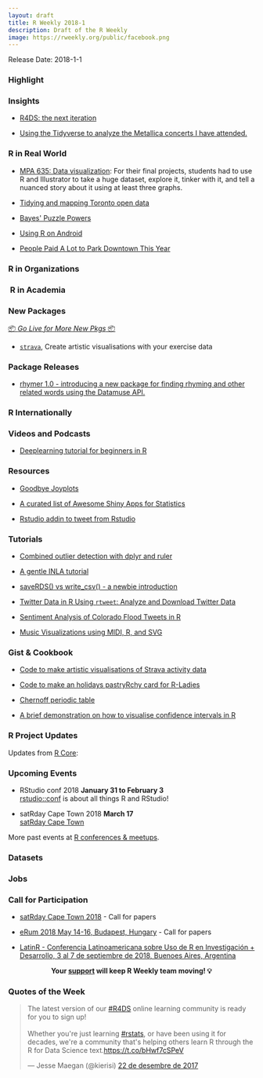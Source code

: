 ```yaml
---
layout: draft
title: R Weekly 2018-1
description: Draft of the R Weekly
image: https://rweekly.org/public/facebook.png
---
```


Release Date: 2018-1-1

###  Highlight



### Insights

+ [R4DS: the next iteration](https://medium.com/@kierisi/r4ds-the-next-iteration-d51e0a1b0b82)

+ [Using the Tidyverse to analyze the Metallica concerts I have attended. ](https://kgilds.rbind.io/2017/11/19/metallica-concerts-with-the-tidyverse/)

### R in Real World

+ [MPA 635: Data visualization](https://datavizf17.classes.andrewheiss.com/final-projects/): For their final projects, students had to use R and Illustrator to take a huge dataset, explore it, tinker with it, and tell a nuanced story about it using at least three graphs.

+ [Tidying and mapping Toronto open data](https://sharlagelfand.netlify.com/posts/tidying-toronto-open-data/)

+ [Bayes' Puzzle Powers](http://danielphadley.com/Bayes-538/)

+ [Using R on Android](http://selbydavid.com/2017/12/29/r-android/)

+ [People Paid A Lot to Park Downtown This Year](http://amyszczepanski.com/2017/12/29/people-paid-a-lot-to-park-downtown-this-year.html)

###  R in Organizations



###  R in Academia



###  New Packages

<p class="added-hostname"><a href="https://rweekly.org/live" target="_blank" class="externalLink">📦 <i>Go Live for More New Pkgs</i> 📦</a></p>

+ [`strava`](https://github.com/marcusvolz/strava), Create artistic visualisations with your exercise data

### Package Releases

+ [rhymer 1.0 - introducing a new package for finding rhyming and other related words using the Datamuse API.](https://landesbergn.github.io/rhymer/index.html)


###  R Internationally





###  Videos and Podcasts

+ [Deeplearning tutorial for beginners in R](https://www.youtube.com/watch?v=uALv0VkPI30&feature=youtu.be)


###  Resources

+ [Goodbye Joyplots](http://serialmentor.com/blog/2017/9/15/goodbye-joyplots)

+ [A curated list of Awesome Shiny Apps for Statistics](https://github.com/huyingjie/Awesome-shiny-apps-for-statistics)

+ [Rstudio addin to tweet from Rstudio](https://github.com/richarddmorey/tweetRcode)

###  Tutorials

+ [Combined outlier detection with dplyr and ruler](http://www.questionflow.org/2017/12/26/combined-outlier-detection-with-dplyr-and-ruler/)

+ [A gentle INLA tutorial](https://www.precision-analytics.ca/blog-1/inla)

+ [saveRDS() vs write_csv() - a newbie introduction](https://roelandtn.frama.io/post/saverds-vs-write-csv/)

+ [Twitter Data in R Using `rtweet`: Analyze and Download Twitter Data](https://earthdatascience.org/courses/earth-analytics/get-data-using-apis/use-twitter-api-r/)

+ [Sentiment Analysis of Colorado Flood Tweets in R](https://earthdatascience.org/courses/earth-analytics/get-data-using-apis/sentiment-analysis-of-twitter-data-r/)

+ [Music Visualizations using MIDI, R, and SVG](https://htmlpreview.github.io/?https://github.com/halhen/viz-pub/blob/master/mahler/code.html)


### Gist & Cookbook

+ [Code to make artistic visualisations of Strava activity data](https://github.com/marcusvolz/strava)

+ [Code to make an holidays pastryRchy card for R-Ladies](https://github.com/rladies/rladies_holidays)

+ [Chernoff periodic table](https://gist.github.com/baptiste/d4abfa8a6c095d659f8879af5ad9531b)

+ [A brief demonstration on how to visualise confidence intervals in R ](https://github.com/leonjessen/confidence_intervals_visualised)

<!--<div class="post-more-begin"></div><div class="post-more-end"></div>-->


###  R Project Updates

Updates from [R Core](http://developer.r-project.org/blosxom.cgi/R-devel/NEWS):






###  Upcoming Events

+ RStudio conf 2018 **January 31 to February 3** <br />
[rstudio::conf](https://www.rstudio.com/conference/) is about all things R and RStudio!

+ satRday Cape Town 2018 **March 17** <br />
[satRday Cape Town](http://capetown2018.satrdays.org/)

<!-- + R/Finance 2018 **June 1 and 2** <br />
[Applied Finance with R](http://www.rinfinance.com).

+ [CascadiaRConf](https://cascadiarconf.com/) **June 2, 2018**
Portland, OR, US

+ [7eme Rencontres R](https://r2018-rennes.sciencesconf.org/)  **5 & 6 July 2018** <br />
Rennes - Agrocampus

+ useR! 2018 **July 10, 2018** <br />
The annual useR! conference is the main meeting of the international R user and developer community. -->

More past events at [R conferences & meetups](https://conf.rweekly.org).

### Datasets



### Jobs



###  Call for Participation

+ [satRday Cape Town 2018](http://capetown2018.satrdays.org/#callforpapers) - Call for papers

+ [eRum 2018 May 14-16, Budapest, Hungary](http://2018.erum.io/#cfp) - Call for papers

+ [LatinR - Conferencia Latinoamericana sobre Uso de R en Investigación + Desarrollo, 3 al 7 de septiembre de 2018, Buenoes Aires, Argentina](http://47jaiio.sadio.org.ar/index.php?q=node/125)

<p class="hide-support added-hostname support-rweekly" style="text-align: center;font-weight: bold;">Your <a class="non-visited externalLink" href="https://www.patreon.com/rweekly" onclick="pas(this)">support</a> will keep R Weekly team moving! 💡</p>

###  Quotes of the Week

<blockquote class="twitter-tweet" data-lang="ca"><p lang="en" dir="ltr">The latest version of our <a href="https://twitter.com/hashtag/R4DS?src=hash&amp;ref_src=twsrc%5Etfw">#R4DS</a> online learning community is ready for you to sign up!<br><br>Whether you&#39;re just learning <a href="https://twitter.com/hashtag/rstats?src=hash&amp;ref_src=twsrc%5Etfw">#rstats</a>, or have been using it for decades, we&#39;re a community that&#39;s helping others learn R through the R for Data Science text.<a href="https://t.co/bHwf7cSPeV">https://t.co/bHwf7cSPeV</a></p>&mdash; Jesse Maegan (@kierisi) <a href="https://twitter.com/kierisi/status/944263269111468032?ref_src=twsrc%5Etfw">22 de desembre de 2017</a></blockquote>


